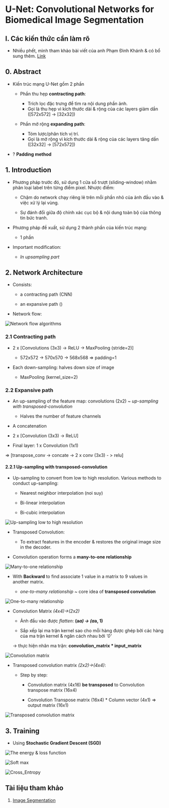 # U-Net: Convolutional Networks for Biomedical Image Segmentation

## I. Các kiến thức cần làm rõ 

+ Nhiều phết, mình tham khảo bài viết của anh Phạm Đình Khánh & có bổ sung thêm. [Link]()


## 0. Abstract

+ Kiến trúc mạng U-Net gồm 2 phần

    - Phần thu hẹp **contracting path**: 
        - Trích lọc đặc trưng để tìm ra nội dung phần ảnh.
        - Gọi là thu hẹp vì kích thước dài & rộng của các layers giảm dần ([572x572] -> [32x32]) 

    - Phần mở rộng **expanding path**:
        - Tóm lược/phân tích vị trí.
        - Gọi là mở rộng vì kích thước dài & rộng của các layers tăng dần ([32x32] -> [572x572]) 

+ ? **Padding method**


## 1. Introduction

+ Phương pháp trước đó, sử dụng 1 cửa sổ trượt (sliding-window) nhằm phân loại label trên từng điểm pixel. Nhược điểm:

    - Chậm do network chạy riêng lẻ trên mỗi phần nhỏ của ảnh đầu vào & việc xử lý lại vùng. 

    - Sự đánh đổi giữa độ chính xác cục bộ & nội dung toàn bộ của thông tin bức tranh. 

+ Phương pháp đề xuất, sử dụng 2 thành phần của kiến trúc mạng:

    - 1 phần 

+ Important modification:

    - *In upsampling part*


## 2. Network Architecture

+ Consists:

    - a contracting path (CNN)

    - an expansive path ()

+ Network flow:

![Network flow algorithms](./figures/network_flow.png)

### 2.1 Contracting path

+ 2 x [Convolutions (3x3) -> ReLU -> MaxPooling (stride=2)]

    - 572x572 -> 570x570 -> 568x568 => padding=1

+ Each down-sampling: halves down size of image

    - MaxPooling (kernel_size=2)

### 2.2 Expansive path

+ An up-sampling of the feature map: convolutions (2x2) ~ *up-sampling with transposed-convolution*

    - Halves the number of feature channels

+ A concatenation 

+ 2 x [Convolution (3x3) -> ReLU]

+ Final layer: 1 x Convolution (1x1)

=> [transpose_conv -> concate -> 2 x conv (3x3) - > relu]

#### 2.2.1 Up-sampling with transposed-convolution

+ Up-sampling to convert from low to high resolution. Various methods to conduct up-sampling:

    - Nearest neighbor interpolation (noi suy)

    - Bi-linear interpolation

    - Bi-cubic interpolation

![Up-sampling low to high resolution](./figures/up_sampling_1.png)

+ Transposed Convolution:

    - To extract features in the encoder & restores the original image size in the decoder.

+ Convolution operation forms a **many-to-one relationship**

![Many-to-one relationship](./figures/many_to_one.png)

+ With **Backward** to find associate 1 value in a matrix to 9 values in another matrix.

    - *one-to-many relationship* ~ core idea of **transposed convolution**

![One-to-many relationship](./figures/one_to_many.png)

+ Convolution Matrix *(4x4)->(2x2)*

    - Ảnh đầu vào được *flatten*: **(a*a) -> (a*a, 1)** 

    - Sắp xếp lại ma trận kernel sao cho mỗi hàng được ghép bởi các hàng của ma trận kernel & ngăn cách nhau bởi *'0'*

    -> thực hiện nhân ma trận: **convolution_matrix * input_matrix** 

![Convolution matrix](./figures/convolution_matrix.png)

+ Transposed convolution matrix *(2x2)->(4x4)*:

    - Step by step:

        - Convolution matrix (4x16) **be transposed** to Convolution transpose matrix (16x4)

        - Convolution Transpose matrix (16x4) * Column vector (4x1) => output matrix (16x1) 

![Transposed convolution matrix](./figures/transposed_convolution_matrix.png)


## 3. Training

+ Using **Stochastic Gradient Descent (SGD)**

![The energy & loss function](./figures/energy_loss_func.png)

![Soft max](./figures/soft_max.png)

![Cross_Entropy](./figures/cross_entropy.png)


## Tài liệu tham khảo 

1. [Image Segmentation](https://phamdinhkhanh.github.io/2020/06/10/ImageSegmention.html#4-thu%E1%BA%ADt-ng%E1%BB%AF)